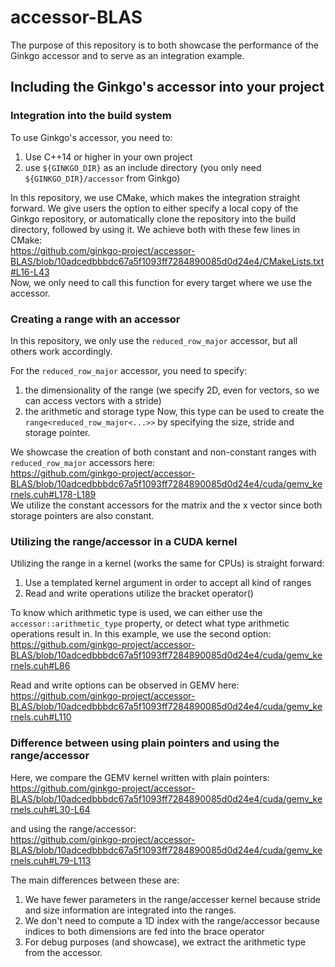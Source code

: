 # accessor-BLAS
The purpose of this repository is to both showcase the performance of the Ginkgo accessor and to serve as an integration example.

## Including the Ginkgo's accessor into your project

### Integration into the build system
To use Ginkgo's accessor, you need to:
1. Use C++14 or higher in your own project
2. use `${GINKGO_DIR}` as an include directory (you only need `${GINKGO_DIR}/accessor` from Ginkgo)

In this repository, we use CMake, which makes the integration straight forward.
We give users the option to either specify a local copy of the Ginkgo repository, or automatically clone the repository into the build directory, followed by using it.
We achieve both with these few lines in CMake:  
https://github.com/ginkgo-project/accessor-BLAS/blob/10adcedbbbdc67a5f1093ff7284890085d0d24e4/CMakeLists.txt#L16-L43  
Now, we only need to call this function for every target where we use the accessor.


### Creating a range with an accessor
In this repository, we only use the `reduced_row_major` accessor, but all others work accordingly.

For the `reduced_row_major` accessor, you need to specify:
1. the dimensionality of the range (we specify 2D, even for vectors, so we can access vectors with a stride)
2. the arithmetic and storage type
Now, this type can be used to create the `range<reduced_row_major<...>>` by specifying the size, stride and storage pointer.

We showcase the creation of both constant and non-constant ranges with `reduced_row_major` accessors here:  
https://github.com/ginkgo-project/accessor-BLAS/blob/10adcedbbbdc67a5f1093ff7284890085d0d24e4/cuda/gemv_kernels.cuh#L178-L189  
We utilize the constant accessors for the matrix and the x vector since both storage pointers are also constant.


### Utilizing the range/accessor in a CUDA kernel

Utilizing the range in a kernel (works the same for CPUs) is straight forward:
1. Use a templated kernel argument in order to accept all kind of ranges
2. Read and write operations utilize the bracket operator()

To know which arithmetic type is used, we can either use the `accessor::arithmetic_type` property, or detect what type arithmetic operations result in. In this example, we use the second option:  
https://github.com/ginkgo-project/accessor-BLAS/blob/10adcedbbbdc67a5f1093ff7284890085d0d24e4/cuda/gemv_kernels.cuh#L86

Read and write options can be observed in GEMV here:  
https://github.com/ginkgo-project/accessor-BLAS/blob/10adcedbbbdc67a5f1093ff7284890085d0d24e4/cuda/gemv_kernels.cuh#L110


### Difference between using plain pointers and using the range/accessor

Here, we compare the GEMV kernel written with plain pointers:  
https://github.com/ginkgo-project/accessor-BLAS/blob/10adcedbbbdc67a5f1093ff7284890085d0d24e4/cuda/gemv_kernels.cuh#L30-L64

and using the range/accessor:  
https://github.com/ginkgo-project/accessor-BLAS/blob/10adcedbbbdc67a5f1093ff7284890085d0d24e4/cuda/gemv_kernels.cuh#L79-L113


The main differences between these are:
1. We have fewer parameters in the range/accesser kernel because stride and size information are integrated into the ranges.
2. We don't need to compute a 1D index with the range/accessor because indices to both dimensions are fed into the brace operator
3. For debug purposes (and showcase), we extract the arithmetic type from the accessor.
